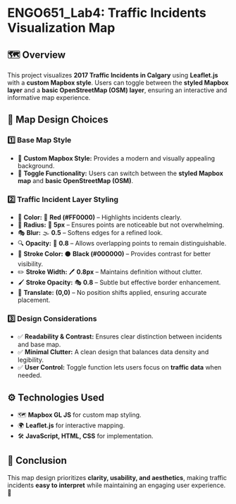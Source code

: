 # ENGO651_Lab4: Traffic Incidents Visualization Map

## 🗺️ Overview
This project visualizes **2017 Traffic Incidents in Calgary** using **Leaflet.js** with a **custom Mapbox style**. Users can toggle between the **styled Mapbox layer** and a **basic OpenStreetMap (OSM) layer**, ensuring an interactive and informative map experience.

## 🎨 Map Design Choices

### 1️⃣ Base Map Style
- 📌 **Custom Mapbox Style:** Provides a modern and visually appealing background.
- 🔄 **Toggle Functionality:** Users can switch between the **styled Mapbox map** and **basic OpenStreetMap (OSM)**.

### 2️⃣ Traffic Incident Layer Styling
- 🎨 **Color:** 🚨 **Red (#FF0000)** – Highlights incidents clearly.
- 🎯 **Radius:** 🔵 **5px** – Ensures points are noticeable but not overwhelming.
- 🎭 **Blur:** 🌫 **0.5** – Softens edges for a refined look.
- 🔍 **Opacity:** 🔅 **0.8** – Allows overlapping points to remain distinguishable.
- 🎨 **Stroke Color:** ⚫ **Black (#000000)** – Provides contrast for better visibility.
- ✏️ **Stroke Width:** 🖊 **0.8px** – Maintains definition without clutter.
- 🖌 **Stroke Opacity:** 🎭 **0.8** – Subtle but effective border enhancement.
- 📍 **Translate:** **(0,0)** – No position shifts applied, ensuring accurate placement.

### 3️⃣ Design Considerations
- ✅ **Readability & Contrast:** Ensures clear distinction between incidents and base map.
- ✅ **Minimal Clutter:** A clean design that balances data density and legibility.
- ✅ **User Control:** Toggle function lets users focus on **traffic data** when needed.

## ⚙️ Technologies Used
- 🗺 **Mapbox GL JS** for custom map styling.
- 🌍 **Leaflet.js** for interactive mapping.
- 🛠 **JavaScript, HTML, CSS** for implementation.

## 🎯 Conclusion
This map design prioritizes **clarity, usability, and aesthetics**, making traffic incidents **easy to interpret** while maintaining an engaging user experience. 🚀
